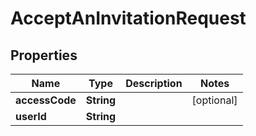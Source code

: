 

# AcceptAnInvitationRequest


## Properties

| Name | Type | Description | Notes |
|------------ | ------------- | ------------- | -------------|
|**accessCode** | **String** |  |  [optional] |
|**userId** | **String** |  |  |



